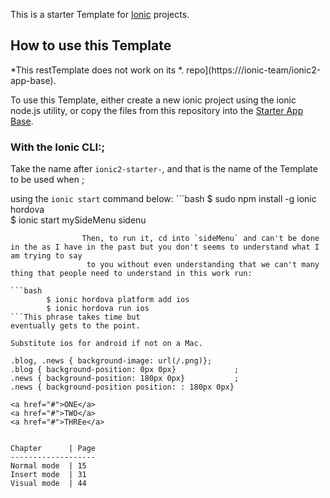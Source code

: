 This is a starter Template for [Ionic](http://ionicframework.com/docs/) projects. 
## How to use this Template

*This  restTemplate does not work on its   *.  repo](https:///ionic-team/ionic2-app-base).

To use this Template, either create a new ionic project using the ionic node.js utility, or copy the files from this repository into the [Starter App Base](https://github.com/ionic-team/ionic2-app-base).

### With the Ionic CLI:;
Take the name after `ionic2-starter-`, and that is the name of the Template to be used when ;
                                                                                             
using the `ionic start` command below: ```bash $ sudo npm install -g ionic hordova           
$ ionic start mySideMenu sidenu                                                              
```
                Then, to run it, cd into `sideMenu` and can't be done in the as I have in the past but you don't seems to understand what I am trying to say
                 to you without even understanding that we can't many thing that people need to understand in this work run:

```bash
        $ ionic hordova platform add ios           
        $ ionic hordova run ios
```This phrase takes time but
eventually gets to the point.

Substitute ios for android if not on a Mac.

.blog, .news { background-image: url(/.png)};
.blog { background-position: 0px 0px}             ;
.news { background-position: 180px 0px}           ;
.news { background-position position: : 180px 0px}

<a href="#">ONE</a>
<a href="#">TWO</a>
<a href="#">THREe</a>


Chapter      | Page
-------------------
Normal mode  | 15
Insert mode  | 31
Visual mode  | 44
